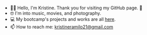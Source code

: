 - 🫶🏽 Hello, I'm Kristine. Thank you for visiting my GitHub page. 🙂
- 🤓 I'm into music, movies, and photography.
- 💻 My bootcamp's projects and works are all [here](https://github.com/mcramileux?tab=repositories).
- 📫 How to reach me: kristineramilo21@gmail.com

<!--
**mcramileux/mcramileux** is a ✨ _special_ ✨ repository because its `README.md` (this file) appears on your GitHub profile.
Here are some ideas to get you started:

- 🌱 I’m currently learning about MERN Stack.
-->
